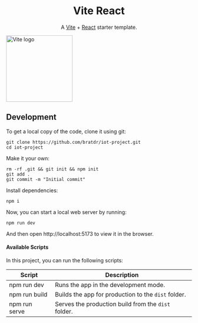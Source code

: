 <h1 align="center">
  Vite React
</h1>

<p align="center">
    A <a href="https://vitejs.dev">Vite</a> + <a href="https://reactjs.org">React</a> starter template.
</p>

<a href="https://vitejs.dev" target="_blank" rel="noopener noreferrer">
    <img width="180" src="https://vitejs.dev/logo.svg" alt="Vite logo">
  </a>

## Development

To get a local copy of the code, clone it using git:

```
git clone https://github.com/bratdr/iot-project.git
cd iot-project
```

Make it your own:

```
rm -rf .git && git init && npm init
git add .
git commit -m "Initial commit"
```

Install dependencies:

```
npm i
```

Now, you can start a local web server by running:

```
npm run dev
```

And then open http://localhost:5173 to view it in the browser.

#### Available Scripts

In this project, you can run the following scripts:

| Script        | Description                                         |
| ------------- | --------------------------------------------------- |
| npm run dev   | Runs the app in the development mode.               |
| npm run build | Builds the app for production to the `dist` folder. |
| npm run serve | Serves the production build from the `dist` folder. |
